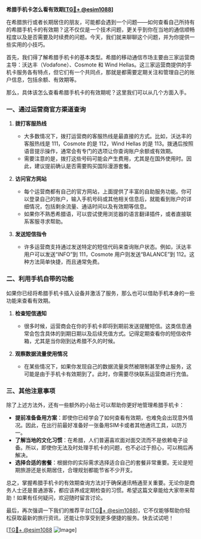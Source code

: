 **希腊手机卡怎么看有效期[[TG💪+ @esim1088](https://t.me/s/esim1088)]**

在希腊旅行或者长期居住的朋友，可能都会遇到一个问题——如何查看自己所持有的希腊手机卡的有效期？这不仅仅是一个技术问题，更关乎到你在当地的通信顺畅程度以及是否需要及时续费的问题。今天，我们就来聊聊这个问题，并为你提供一些实用的小技巧。

首先，我们得了解希腊手机卡的基本类型。希腊的移动通信市场主要由三家运营商主导：沃达丰（Vodafone）、Cosmote 和 Wind Hellas。这三家运营商提供的手机卡服务各有特点，但它们有一个共同点，那就是都需要定期关注和管理自己的账户信息，包括余额、有效期等。

那么，具体该怎么查看希腊手机卡的有效期呢？这里我们可以从几个方面入手。

### 一、通过运营商官方渠道查询

1. **拨打客服热线**
   - 大多数情况下，拨打运营商的客服热线是最直接的方式。比如，沃达丰的客服热线是 111，Cosmote 的是 112，Wind Hellas 的是 113。拨通后按照语音提示操作，通常会有专门的选项让你查询账户余额或有效期。
   - 需要注意的是，拨打这些号码可能会产生费用，尤其是在国外使用时。因此，建议提前确认是否需要购买国际漫游套餐。

2. **访问官方网站**
   - 每个运营商都有自己的官方网站，上面提供了丰富的自助服务功能。你可以登录自己的账户，输入手机号码或其他相关信息后，就能看到账户的详细情况，包括剩余流量、通话时间以及有效期等信息。
   - 如果你不熟悉希腊语，可以尝试使用浏览器的语言翻译插件，或者直接联系客服寻求帮助。

3. **发送短信指令**
   - 许多运营商支持通过发送特定的短信代码来查询账户状态。例如，沃达丰用户可以发送“INFO”到 111，Cosmote 用户则发送“BALANCE”到 112。这种方法简单快捷，而且通常免费。

### 二、利用手机自带的功能

如果你已经将希腊手机卡插入设备并激活了服务，那么也可以借助手机本身的一些功能来查看有效期。

1. **检查短信通知**
   - 很多时候，运营商会在你的手机卡即将到期前发送提醒短信。这类信息通常会包含具体的到期日期以及后续充值方式。记得定期查看你的短信收件箱，尤其是当你刚到达希腊不久的时候。

2. **观察数据流量使用情况**
   - 在某些情况下，如果你发现自己的数据流量突然被限制甚至停止服务，这可能是由于手机卡有效期到了。此时，你需要尽快联系运营商进行充值。

### 三、其他注意事项

除了上述方法外，还有一些额外的小贴士可以帮助你更好地管理希腊手机卡：

- **提前准备备用方案**：即使你已经学会了如何查看有效期，也难免会出现意外情况。因此，在出行前最好准备好一张备用SIM卡或者其他通讯工具，以防万一。
- **了解当地的文化习惯**：在希腊，人们普遍喜欢面对面交流而不是依赖电子设备。所以，即使你无法及时处理手机卡的问题，也不必过于担心，可以稍后再解决。
- **选择合适的套餐**：根据你的实际需求选择适合自己的套餐非常重要。无论是短期旅游还是长期居住，合理规划都能节省不少开支。

总之，掌握希腊手机卡的有效期查询方法对于确保通讯畅通至关重要。无论你是商务人士还是普通游客，都应该养成定期检查的习惯。希望这篇文章能给大家带来帮助！如果有任何疑问，欢迎随时留言讨论。

最后，再次强调一下我们的推荐平台[[TG💪+ @esim1088](https://t.me/s/esim1088)]，它不仅能够帮助你轻松获取最新的旅行资讯，还能让你享受到更多便捷的服务。快去试试吧！

[[TG💪+ @esim1088](https://t.me/s/esim1088) ![Image](https://i.postimg.cc/4NQfJmqS/Snipaste-2025-05-13-00-14-12.png)]